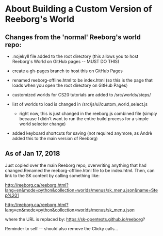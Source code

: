About Building a Custom Version of Reeborg's World
===================================================

Changes from the 'normal' Reeborg's world repo:
------------------------------------------------

- .nojekyll file added to the root directory (this allows you to host Reeborg's World on GitHub pages -- MUST DO THIS)
- create a gh-pages branch to host this on GitHub Pages
- renamed reeborg-offline.html to be index.html (so this is the page that loads when you open the root directory on GitHub Pages)

- customized worlds for CS20 tutorials are added to /src/worlds/steps/
- list of worlds to load is changed in /src/js/ui/custom_world_select.js
    - right now, this is just changed in the reeborg.js combined file (simply because I didn't want to run the entire build process for a simple world selector change)


- added keyboard shortcuts for saving (not required anymore, as Andrè added this to the main version of Reeborg)


As of Jan 17, 2018
-------------------

Just copied over the main Reeborg repo, overwriting anything that had changed.Renamed the reeborg-offline.html file to be index.html. Then, can link to the SK content by calling something like:

http://reeborg.ca/reeborg.html?lang=en&mode=python&collection=worlds/menus/sk_menu.json&name=Step%201

http://reeborg.ca/reeborg.html?lang=en&mode=python&collection=worlds/menus/sk_menu.json

where the URL is replaced by:
https://sk-opentexts.github.io/reeborg?


Reminder to self -- should also remove the Clicky calls...